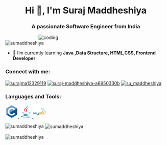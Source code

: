 <h1 align="center">Hi 👋, I'm Suraj Maddheshiya</h1>
<h3 align="center">A passionate Software Engineer from India</h3>
<img align="right" alt="coding" width="400"src="https://media1.tenor.com/m/C9qukZqPPS4AAAAC/coding-typing.gif">

<p align="left"> <img src="https://komarev.com/ghpvc/?username=sumaddheshiya&label=Profile%20views&color=0e75b6&style=flat" alt="sumaddheshiya" /> </p>

- 🌱 I’m currently learning **Java ,Data Structure, HTML,CSS, Frontend Developer**

<h3 align="left">Connect with me:</h3>
<p align="left">
<a href="https://twitter.com/surajma12329119" target="blank"><img align="center" src="https://raw.githubusercontent.com/rahuldkjain/github-profile-readme-generator/master/src/images/icons/Social/twitter.svg" alt="surajma12329119" height="30" width="40" /></a>
<a href="https://linkedin.com/in/suraj-maddheshiya-a6950330b" target="blank"><img align="center" src="https://raw.githubusercontent.com/rahuldkjain/github-profile-readme-generator/master/src/images/icons/Social/linked-in-alt.svg" alt="suraj-maddheshiya-a6950330b" height="30" width="40" /></a>
<a href="https://instagram.com/su_maddheshiya" target="blank"><img align="center" src="https://raw.githubusercontent.com/rahuldkjain/github-profile-readme-generator/master/src/images/icons/Social/instagram.svg" alt="su_maddheshiya" height="30" width="40" /></a>
</p>

<h3 align="left">Languages and Tools:</h3>
<p align="left"> <a href="https://www.cprogramming.com/" target="_blank" rel="noreferrer"> <img src="https://raw.githubusercontent.com/devicons/devicon/master/icons/c/c-original.svg" alt="c" width="40" height="40"/> </a> <a href="https://www.java.com" target="_blank" rel="noreferrer"> <img src="https://raw.githubusercontent.com/devicons/devicon/master/icons/java/java-original.svg" alt="java" width="40" height="40"/> </a> <a href="https://www.mysql.com/" target="_blank" rel="noreferrer"> <img src="https://raw.githubusercontent.com/devicons/devicon/master/icons/mysql/mysql-original-wordmark.svg" alt="mysql" width="40" height="40"/> </a> </p>

<p><img align="left" src="https://github-readme-stats.vercel.app/api/top-langs?username=sumaddheshiya&show_icons=true&locale=en&layout=compact" alt="sumaddheshiya" /></p>

<p>&nbsp;<img align="center" src="https://github-readme-stats.vercel.app/api?username=sumaddheshiya&show_icons=true&locale=en" alt="sumaddheshiya" /></p>

<p><img align="center" src="https://github-readme-streak-stats.herokuapp.com/?user=sumaddheshiya&" alt="sumaddheshiya" /></p>

